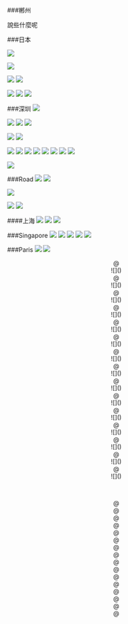 ###郴州



說些什麼呢




###日本

![](http://7xp8y1.com1.z0.glb.clouddn.com/WeChat_1451346912.jpeg)

![](http://7xp8y1.com1.z0.glb.clouddn.com/WeChat_1451346926.jpeg)

![](http://7xp8y1.com1.z0.glb.clouddn.com/WeChat_1451346947.jpeg)
![](http://7xp8y1.com1.z0.glb.clouddn.com/WeChat_1451346954.jpeg)

![](http://7xp8y1.com1.z0.glb.clouddn.com/WeChat_1451346971.jpeg)
![](http://7xp8y1.com1.z0.glb.clouddn.com/WeChat_1451356344.jpeg)
![](http://7xp8y1.com1.z0.glb.clouddn.com/WeChat_1451356079.jpeg)

###深圳
![](http://7xp8y1.com1.z0.glb.clouddn.com/WeChat_1451347049.jpeg)

![](http://7xp8y1.com1.z0.glb.clouddn.com/WeChat_1451347065.jpeg)
![](http://7xp8y1.com1.z0.glb.clouddn.com/WeChat_1451347287.jpeg)
![](http://7xp8y1.com1.z0.glb.clouddn.com/WeChat_1451347452.jpeg)

![](http://7xp8y1.com1.z0.glb.clouddn.com/WeChat_1451347662.jpeg)
![](http://7xp8y1.com1.z0.glb.clouddn.com/WeChat_1451347634.jpeg)

![](http://7xp8y1.com1.z0.glb.clouddn.com/WeChat_1451347961.jpeg)
![](http://7xp8y1.com1.z0.glb.clouddn.com/WeChat_1451347988.jpeg)
![](http://7xp8y1.com1.z0.glb.clouddn.com/WeChat_1451348157.jpeg)
![](http://7xp8y1.com1.z0.glb.clouddn.com/WeChat_1451348203.jpeg)
![](http://7xp8y1.com1.z0.glb.clouddn.com/WeChat_1451348226.jpeg)
![](http://7xp8y1.com1.z0.glb.clouddn.com/WeChat_1451348611.jpeg)
![](http://7xp8y1.com1.z0.glb.clouddn.com/WeChat_1451352092.jpeg)
![](http://7xp8y1.com1.z0.glb.clouddn.com/WeChat_1451354080.jpeg)

![](http://7xp8y1.com1.z0.glb.clouddn.com/WeChat_1451346440.jpeg)

###Road
![](http://7xp8y1.com1.z0.glb.clouddn.com/WeChat_1451347171.jpeg)
![](http://7xp8y1.com1.z0.glb.clouddn.com/WeChat_1451347649.jpeg)

![](http://7xp8y1.com1.z0.glb.clouddn.com/WeChat_1451347720.jpeg)

![](http://7xp8y1.com1.z0.glb.clouddn.com/WeChat_1451347925.jpeg)
![](http://7xp8y1.com1.z0.glb.clouddn.com/WeChat_1451347935.jpeg)

####上海
![](http://7xp8y1.com1.z0.glb.clouddn.com/WeChat_1451348240.jpeg)
![](http://7xp8y1.com1.z0.glb.clouddn.com/WeChat_1451348251.jpeg)
![](http://7xp8y1.com1.z0.glb.clouddn.com/WeChat_1451348319.jpeg)

###Singapore
![](http://7xp8y1.com1.z0.glb.clouddn.com/WeChat_1451347640.jpeg)
![](http://7xp8y1.com1.z0.glb.clouddn.com/WeChat_1451347781.jpeg)
![](http://7xp8y1.com1.z0.glb.clouddn.com/WeChat_1451354146.jpeg)
![](http://7xp8y1.com1.z0.glb.clouddn.com/WeChat_1451355993.jpeg)
![](http://7xp8y1.com1.z0.glb.clouddn.com/WeChat_1451355980.jpeg)

###Paris
![](http://7xp8y1.com1.z0.glb.clouddn.com/WeChat_1451357739.jpeg)
![](http://7xp8y1.com1.z0.glb.clouddn.com/WeChat_1451357746.jpeg)
![]()
![]()
![]()
![]()
![]()
<center> @ <center>
![]()
<center> @ <center>
![]()
<center> @ <center>
![]()
<center> @ <center>
![]()<center> @ <center>
![]()
<center> @ <center>
![]()

<center> @ <center>
![]()
<center> @ <center>
![]()
<center> @ <center>
![]()
<center> @ <center>
![]()
<center> @ <center>
![]()
<center> @ <center>
![]()
<center> @ <center>
![]()
<center> @ <center>
![]()
<center> @ <center>
![]()



![]()
![]()
![]()
![]()
![]()
![]()
![]()
![]()
![]()
![]()
![]()
![]()
![]()
![]()



<center> @ <center>
<center> @ <center>
<center> @ <center>
<center> @ <center>
<center> @ <center>
<center> @ <center>
<center> @ <center>
<center> @ <center>
<center> @ <center>
<center> @ <center>
<center> @ <center>
<center> @ <center>
<center> @ <center>
<center> @ <center>
<center> @ <center>
<center> @ <center>